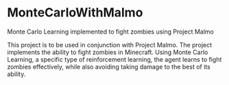 # MonteCarloWithMalmo
Monte Carlo Learning implemented to fight zombies using Project Malmo

This project is to be used in conjunction with Project Malmo. The project implements the ability to fight zombies in Minecraft. Using Monte Carlo Learning, a specific type of reinforcement learning, the agent learns to fight zombies effectively, while also avoiding taking damage to the best of its ability.
